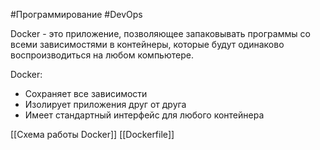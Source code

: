 #Программирование #DevOps

Docker - это приложение, позволяющее запаковывать программы со всеми зависимостями в контейнеры, которые будут одинаково воспроизводиться на любом компьютере.

Docker:
- Сохраняет все зависимости
- Изолирует приложения друг от друга
- Имеет стандартный интерфейс для любого контейнера

[[Схема работы Docker]]
[[Dockerfile]]